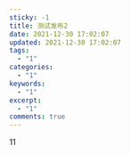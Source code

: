 ```yaml
---
sticky: -1
title: 测试发布2
date: 2021-12-30 17:02:07
updated: 2021-12-30 17:02:07
tags:
  - "1"
categories:
  - "1"
keywords:
  - "1"
excerpt:
  - "1"
comments: true
---
```

11